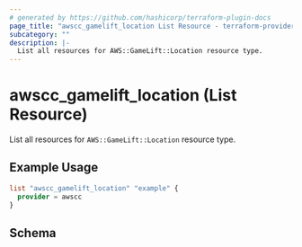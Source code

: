 ```yaml
---
# generated by https://github.com/hashicorp/terraform-plugin-docs
page_title: "awscc_gamelift_location List Resource - terraform-provider-awscc"
subcategory: ""
description: |-
  List all resources for AWS::GameLift::Location resource type.
---
```


# awscc_gamelift_location (List Resource)

List all resources for `AWS::GameLift::Location` resource type.

## Example Usage

```terraform
list "awscc_gamelift_location" "example" {
  provider = awscc
}
```

<!-- schema generated by tfplugindocs -->
## Schema
